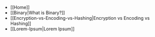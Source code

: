 
- [[Home]]
- [[Binary|What is Binary?]]
- [[Encryption-vs-Encoding-vs-Hashing|Encryption vs Encoding vs Hashing]]
- [[Lorem-Ipsum|Lorem Ipsum]]

